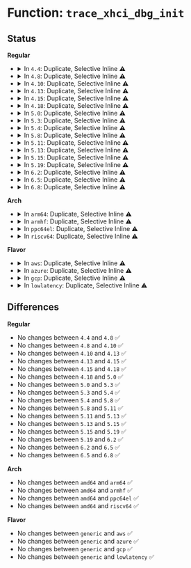 # Function: <code>trace_xhci_dbg_init</code>

## Status
<b>Regular</b>
<ul>
<li>
<details>
<summary>In <code>4.4</code>: Duplicate, Selective Inline ⚠️</summary>

```c
void trace_xhci_dbg_init(struct va_format *vaf);
```

**Collision:** Static Duplication

**Inline:** Selective

**Transformation:** False

**Instances:**

```
In drivers/usb/host/xhci.c (ffffffff8164b360)
Location: drivers/usb/host/xhci-trace.h:67
Inline: True
```
```
In drivers/usb/host/xhci-mem.c (ffffffff81652a00)
Location: drivers/usb/host/xhci-trace.h:67
Inline: True
```
**Symbols:**

```
ffffffff8164b360-ffffffff8164b3b5: trace_xhci_dbg_init (STB_LOCAL)
ffffffff81652a00-ffffffff81652a55: trace_xhci_dbg_init (STB_LOCAL)
```
</details>
</li>
<li>
<details>
<summary>In <code>4.8</code>: Duplicate, Selective Inline ⚠️</summary>

```c
void trace_xhci_dbg_init(struct va_format *vaf);
```

**Collision:** Static Duplication

**Inline:** Selective

**Transformation:** False

**Instances:**

```
In drivers/usb/host/xhci.c (ffffffff816abd80)
Location: drivers/usb/host/xhci-trace.h:67
Inline: True
```
```
In drivers/usb/host/xhci-mem.c (ffffffff816b3300)
Location: drivers/usb/host/xhci-trace.h:67
Inline: True
```
**Symbols:**

```
ffffffff816abd80-ffffffff816abdce: trace_xhci_dbg_init (STB_LOCAL)
ffffffff816b3300-ffffffff816b334e: trace_xhci_dbg_init (STB_LOCAL)
```
</details>
</li>
<li>
<details>
<summary>In <code>4.10</code>: Duplicate, Selective Inline ⚠️</summary>

```c
void trace_xhci_dbg_init(struct va_format *vaf);
```

**Collision:** Static Duplication

**Inline:** Selective

**Transformation:** False

**Instances:**

```
In drivers/usb/host/xhci.c (ffffffff816d9eb0)
Location: drivers/usb/host/xhci-trace.h:67
Inline: True
```
```
In drivers/usb/host/xhci-mem.c (ffffffff816e14b0)
Location: drivers/usb/host/xhci-trace.h:67
Inline: True
```
**Symbols:**

```
ffffffff816d9eb0-ffffffff816d9efe: trace_xhci_dbg_init (STB_LOCAL)
ffffffff816e14b0-ffffffff816e14fe: trace_xhci_dbg_init (STB_LOCAL)
```
</details>
</li>
<li>
<details>
<summary>In <code>4.13</code>: Duplicate, Selective Inline ⚠️</summary>

```c
void trace_xhci_dbg_init(struct va_format *vaf);
```

**Collision:** Static Duplication

**Inline:** Selective

**Transformation:** False

**Instances:**

```
In drivers/usb/host/xhci.c (ffffffff816ee1e0)
Location: drivers/usb/host/xhci-trace.h:67
Inline: True
```
```
In drivers/usb/host/xhci-mem.c (ffffffff816f5610)
Location: drivers/usb/host/xhci-trace.h:67
Inline: True
```
**Symbols:**

```
ffffffff816ee1e0-ffffffff816ee22e: trace_xhci_dbg_init (STB_LOCAL)
ffffffff816f5610-ffffffff816f565e: trace_xhci_dbg_init (STB_LOCAL)
```
</details>
</li>
<li>
<details>
<summary>In <code>4.15</code>: Duplicate, Selective Inline ⚠️</summary>

```c
void trace_xhci_dbg_init(struct va_format *vaf);
```

**Collision:** Static Duplication

**Inline:** Selective

**Transformation:** False

**Instances:**

```
In drivers/usb/host/xhci.c (ffffffff8175aa00)
Location: drivers/usb/host/xhci-trace.h:65
Inline: True
```
```
In drivers/usb/host/xhci-mem.c (ffffffff81762030)
Location: drivers/usb/host/xhci-trace.h:65
Inline: True
```
**Symbols:**

```
ffffffff8175aa00-ffffffff8175aa53: trace_xhci_dbg_init (STB_LOCAL)
ffffffff81762030-ffffffff81762083: trace_xhci_dbg_init (STB_LOCAL)
```
</details>
</li>
<li>
<details>
<summary>In <code>4.18</code>: Duplicate, Selective Inline ⚠️</summary>

```c
void trace_xhci_dbg_init(struct va_format *vaf);
```

**Collision:** Static Duplication

**Inline:** Selective

**Transformation:** False

**Instances:**

```
In drivers/usb/host/xhci.c (ffffffff8179b110)
Location: drivers/usb/host/xhci-trace.h:65
Inline: True
```
```
In drivers/usb/host/xhci-mem.c (ffffffff817a29f0)
Location: drivers/usb/host/xhci-trace.h:65
Inline: True
```
**Symbols:**

```
ffffffff8179b110-ffffffff8179b163: trace_xhci_dbg_init (STB_LOCAL)
ffffffff817a29f0-ffffffff817a2a43: trace_xhci_dbg_init (STB_LOCAL)
```
</details>
</li>
<li>
<details>
<summary>In <code>5.0</code>: Duplicate, Selective Inline ⚠️</summary>

```c
void trace_xhci_dbg_init(struct va_format *vaf);
```

**Collision:** Static Duplication

**Inline:** Selective

**Transformation:** False

**Instances:**

```
In drivers/usb/host/xhci.c (ffffffff817c1570)
Location: drivers/usb/host/xhci-trace.h:65
Inline: True
```
```
In drivers/usb/host/xhci-mem.c (ffffffff817c8db0)
Location: drivers/usb/host/xhci-trace.h:65
Inline: True
```
**Symbols:**

```
ffffffff817c1570-ffffffff817c15c3: trace_xhci_dbg_init (STB_LOCAL)
ffffffff817c8db0-ffffffff817c8e03: trace_xhci_dbg_init (STB_LOCAL)
```
</details>
</li>
<li>
<details>
<summary>In <code>5.3</code>: Duplicate, Selective Inline ⚠️</summary>

```c
void trace_xhci_dbg_init(struct va_format *vaf);
```

**Collision:** Static Duplication

**Inline:** Selective

**Transformation:** False

**Instances:**

```
In drivers/usb/host/xhci.c (ffffffff818010a0)
Location: drivers/usb/host/xhci-trace.h:65
Inline: True
```
```
In drivers/usb/host/xhci-mem.c (ffffffff81808b60)
Location: drivers/usb/host/xhci-trace.h:65
Inline: True
```
**Symbols:**

```
ffffffff818010a0-ffffffff818010f0: trace_xhci_dbg_init (STB_LOCAL)
ffffffff81808b60-ffffffff81808bb0: trace_xhci_dbg_init (STB_LOCAL)
```
</details>
</li>
<li>
<details>
<summary>In <code>5.4</code>: Duplicate, Selective Inline ⚠️</summary>

```c
void trace_xhci_dbg_init(struct va_format *vaf);
```

**Collision:** Static Duplication

**Inline:** Selective

**Transformation:** False

**Instances:**

```
In drivers/usb/host/xhci.c (ffffffff81832150)
Location: drivers/usb/host/xhci-trace.h:65
Inline: True
```
```
In drivers/usb/host/xhci-mem.c (ffffffff81839a20)
Location: drivers/usb/host/xhci-trace.h:65
Inline: True
```
**Symbols:**

```
ffffffff81832150-ffffffff818321a0: trace_xhci_dbg_init (STB_LOCAL)
ffffffff81839a20-ffffffff81839a70: trace_xhci_dbg_init (STB_LOCAL)
```
</details>
</li>
<li>
<details>
<summary>In <code>5.8</code>: Duplicate, Selective Inline ⚠️</summary>

```c
void trace_xhci_dbg_init(struct va_format *vaf);
```

**Collision:** Static Duplication

**Inline:** Selective

**Transformation:** False

**Instances:**

```
In drivers/usb/host/xhci.c (ffffffff81905420)
Location: drivers/usb/host/xhci-trace.h:65
Inline: True
```
```
In drivers/usb/host/xhci-mem.c (ffffffff8190c5e0)
Location: drivers/usb/host/xhci-trace.h:65
Inline: True
```
**Symbols:**

```
ffffffff81905420-ffffffff81905470: trace_xhci_dbg_init (STB_LOCAL)
ffffffff8190c5e0-ffffffff8190c630: trace_xhci_dbg_init (STB_LOCAL)
```
</details>
</li>
<li>
<details>
<summary>In <code>5.11</code>: Duplicate, Selective Inline ⚠️</summary>

```c
void trace_xhci_dbg_init(struct va_format *vaf);
```

**Collision:** Static Duplication

**Inline:** Selective

**Transformation:** False

**Instances:**

```
In drivers/usb/host/xhci.c (ffffffff8190db60)
Location: drivers/usb/host/xhci-trace.h:65
Inline: True
```
```
In drivers/usb/host/xhci-mem.c (ffffffff81914070)
Location: drivers/usb/host/xhci-trace.h:65
Inline: True
```
**Symbols:**

```
ffffffff8190db60-ffffffff8190db9c: trace_xhci_dbg_init (STB_LOCAL)
ffffffff81914070-ffffffff819140ac: trace_xhci_dbg_init (STB_LOCAL)
```
</details>
</li>
<li>
<details>
<summary>In <code>5.13</code>: Duplicate, Selective Inline ⚠️</summary>

```c
void trace_xhci_dbg_init(struct va_format *vaf);
```

**Collision:** Static Duplication

**Inline:** Selective

**Transformation:** False

**Instances:**

```
In drivers/usb/host/xhci.c (ffffffff818f0ed0)
Location: drivers/usb/host/xhci-trace.h:65
Inline: True
```
```
In drivers/usb/host/xhci-mem.c (ffffffff818f7550)
Location: drivers/usb/host/xhci-trace.h:65
Inline: True
```
**Symbols:**

```
ffffffff818f0ed0-ffffffff818f0f0c: trace_xhci_dbg_init (STB_LOCAL)
ffffffff818f7550-ffffffff818f758c: trace_xhci_dbg_init (STB_LOCAL)
```
</details>
</li>
<li>
<details>
<summary>In <code>5.15</code>: Duplicate, Selective Inline ⚠️</summary>

```c
void trace_xhci_dbg_init(struct va_format *vaf);
```

**Collision:** Static Duplication

**Inline:** Selective

**Transformation:** False

**Instances:**

```
In drivers/usb/host/xhci.c (ffffffff8198d7e0)
Location: drivers/usb/host/xhci-trace.h:63
Inline: True
```
```
In drivers/usb/host/xhci-mem.c (ffffffff81995ad0)
Location: drivers/usb/host/xhci-trace.h:63
Inline: True
```
**Symbols:**

```
ffffffff8198d7e0-ffffffff8198d819: trace_xhci_dbg_init (STB_LOCAL)
ffffffff81995ad0-ffffffff81995b09: trace_xhci_dbg_init (STB_LOCAL)
```
</details>
</li>
<li>
<details>
<summary>In <code>5.19</code>: Duplicate, Selective Inline ⚠️</summary>

```c
void trace_xhci_dbg_init(struct va_format *vaf);
```

**Collision:** Static Duplication

**Inline:** Selective

**Transformation:** False

**Instances:**

```
In drivers/usb/host/xhci.c (ffffffff81ae9a70)
Location: drivers/usb/host/xhci-trace.h:63
Inline: True
```
```
In drivers/usb/host/xhci-mem.c (ffffffff81af28a0)
Location: drivers/usb/host/xhci-trace.h:63
Inline: True
```
**Symbols:**

```
ffffffff81ae9a70-ffffffff81ae9ae7: trace_xhci_dbg_init (STB_LOCAL)
ffffffff81af28a0-ffffffff81af2917: trace_xhci_dbg_init (STB_LOCAL)
```
</details>
</li>
<li>
<details>
<summary>In <code>6.2</code>: Duplicate, Selective Inline ⚠️</summary>

```c
void trace_xhci_dbg_init(struct va_format *vaf);
```

**Collision:** Static Duplication

**Inline:** Selective

**Transformation:** False

**Instances:**

```
In drivers/usb/host/xhci.c (ffffffff81c75df0)
Location: drivers/usb/host/xhci-trace.h:63
Inline: True
```
```
In drivers/usb/host/xhci-mem.c (ffffffff81c7fd90)
Location: drivers/usb/host/xhci-trace.h:63
Inline: True
```
**Symbols:**

```
ffffffff81c75df0-ffffffff81c75e67: trace_xhci_dbg_init (STB_LOCAL)
ffffffff81c7fd90-ffffffff81c7fe07: trace_xhci_dbg_init (STB_LOCAL)
```
</details>
</li>
<li>
<details>
<summary>In <code>6.5</code>: Duplicate, Selective Inline ⚠️</summary>

```c
void trace_xhci_dbg_init(struct va_format *vaf);
```

**Collision:** Static Duplication

**Inline:** Selective

**Transformation:** False

**Instances:**

```
In drivers/usb/host/xhci.c (ffffffff81ce5a87)
Location: drivers/usb/host/xhci-trace.h:63
Inline: True
Inline callers:
  - drivers/usb/host/xhci.c:xhci_setup_device
  - drivers/usb/host/xhci.c:xhci_setup_device
  - drivers/usb/host/xhci.c:xhci_setup_device
  - drivers/usb/host/xhci.c:xhci_setup_device
```
```
In drivers/usb/host/xhci-mem.c (ffffffff81ce6b00)
Location: drivers/usb/host/xhci-trace.h:63
Inline: True
```
**Symbols:**

```
ffffffff81cdce70-ffffffff81cdcee7: trace_xhci_dbg_init (STB_LOCAL)
ffffffff81ce6b00-ffffffff81ce6b77: trace_xhci_dbg_init (STB_LOCAL)
```
</details>
</li>
<li>
<details>
<summary>In <code>6.8</code>: Duplicate, Selective Inline ⚠️</summary>

```c
void trace_xhci_dbg_init(struct va_format *vaf);
```

**Collision:** Static Duplication

**Inline:** Selective

**Transformation:** False

**Instances:**

```
In drivers/usb/host/xhci.c (ffffffff81d9ab05)
Location: drivers/usb/host/xhci-trace.h:63
Inline: True
Inline callers:
  - drivers/usb/host/xhci.c:xhci_setup_device
  - drivers/usb/host/xhci.c:xhci_setup_device
  - drivers/usb/host/xhci.c:xhci_setup_device
  - drivers/usb/host/xhci.c:xhci_setup_device
```
```
In drivers/usb/host/xhci-mem.c (ffffffff81d9bcd0)
Location: drivers/usb/host/xhci-trace.h:63
Inline: True
```
**Symbols:**

```
ffffffff81d91f10-ffffffff81d91f87: trace_xhci_dbg_init (STB_LOCAL)
ffffffff81d9bcd0-ffffffff81d9bd47: trace_xhci_dbg_init (STB_LOCAL)
```
</details>
</li>
</ul>
<b>Arch</b>
<ul>
<li>
<details>
<summary>In <code>arm64</code>: Duplicate, Selective Inline ⚠️</summary>

```c
void trace_xhci_dbg_init(struct va_format *vaf);
```

**Collision:** Static Duplication

**Inline:** Selective

**Transformation:** False

**Instances:**

```
In drivers/usb/host/xhci.c (ffff800010a6f7b0)
Location: drivers/usb/host/xhci-trace.h:65
Inline: True
```
```
In drivers/usb/host/xhci-mem.c (ffff800010a77da0)
Location: drivers/usb/host/xhci-trace.h:65
Inline: True
```
**Symbols:**

```
ffff800010a6f7b0-ffff800010a6f838: trace_xhci_dbg_init (STB_LOCAL)
ffff800010a77da0-ffff800010a77e28: trace_xhci_dbg_init (STB_LOCAL)
```
</details>
</li>
<li>
<details>
<summary>In <code>armhf</code>: Duplicate, Selective Inline ⚠️</summary>

```c
void trace_xhci_dbg_init(struct va_format *vaf);
```

**Collision:** Static Duplication

**Inline:** Selective

**Transformation:** False

**Instances:**

```
In drivers/usb/host/xhci.c (c0b42904)
Location: drivers/usb/host/xhci-trace.h:65
Inline: True
```
```
In drivers/usb/host/xhci-mem.c (c0b4b11c)
Location: drivers/usb/host/xhci-trace.h:65
Inline: True
```
**Symbols:**

```
c0b42904-c0b42990: trace_xhci_dbg_init (STB_LOCAL)
c0b4b11c-c0b4b1a8: trace_xhci_dbg_init (STB_LOCAL)
```
</details>
</li>
<li>
<details>
<summary>In <code>ppc64el</code>: Duplicate, Selective Inline ⚠️</summary>

```c
void trace_xhci_dbg_init(struct va_format *vaf);
```

**Collision:** Static Duplication

**Inline:** Selective

**Transformation:** False

**Instances:**

```
In drivers/usb/host/xhci.c (c000000000b42900)
Location: drivers/usb/host/xhci-trace.h:65
Inline: True
```
```
In drivers/usb/host/xhci-mem.c (c000000000b4de50)
Location: drivers/usb/host/xhci-trace.h:65
Inline: True
```
**Symbols:**

```
c000000000b42900-c000000000b429ac: trace_xhci_dbg_init (STB_LOCAL)
c000000000b4de50-c000000000b4defc: trace_xhci_dbg_init (STB_LOCAL)
```
</details>
</li>
<li>
<details>
<summary>In <code>riscv64</code>: Duplicate, Selective Inline ⚠️</summary>

```c
void trace_xhci_dbg_init(struct va_format *vaf);
```

**Collision:** Static Duplication

**Inline:** Selective

**Transformation:** False

**Instances:**

```
In drivers/usb/host/xhci.c (ffffffe0006877dc)
Location: drivers/usb/host/xhci-trace.h:65
Inline: True
```
```
In drivers/usb/host/xhci-mem.c (ffffffe00068f072)
Location: drivers/usb/host/xhci-trace.h:65
Inline: True
```
**Symbols:**

```
ffffffe0006877dc-ffffffe00068784c: trace_xhci_dbg_init (STB_LOCAL)
ffffffe00068f072-ffffffe00068f0e2: trace_xhci_dbg_init (STB_LOCAL)
```
</details>
</li>
</ul>
<b>Flavor</b>
<ul>
<li>
<details>
<summary>In <code>aws</code>: Duplicate, Selective Inline ⚠️</summary>

```c
void trace_xhci_dbg_init(struct va_format *vaf);
```

**Collision:** Static Duplication

**Inline:** Selective

**Transformation:** False

**Instances:**

```
In drivers/usb/host/xhci.c (ffffffff817ea530)
Location: drivers/usb/host/xhci-trace.h:65
Inline: True
```
```
In drivers/usb/host/xhci-mem.c (ffffffff817f1dd0)
Location: drivers/usb/host/xhci-trace.h:65
Inline: True
```
**Symbols:**

```
ffffffff817ea530-ffffffff817ea580: trace_xhci_dbg_init (STB_LOCAL)
ffffffff817f1dd0-ffffffff817f1e20: trace_xhci_dbg_init (STB_LOCAL)
```
</details>
</li>
<li>
<details>
<summary>In <code>azure</code>: Duplicate, Selective Inline ⚠️</summary>

```c
void trace_xhci_dbg_init(struct va_format *vaf);
```

**Collision:** Static Duplication

**Inline:** Selective

**Transformation:** False

**Instances:**

```
In drivers/usb/host/xhci.c (ffffffff817af640)
Location: drivers/usb/host/xhci-trace.h:65
Inline: True
```
```
In drivers/usb/host/xhci-mem.c (ffffffff817b6f70)
Location: drivers/usb/host/xhci-trace.h:65
Inline: True
```
**Symbols:**

```
ffffffff817af640-ffffffff817af690: trace_xhci_dbg_init (STB_LOCAL)
ffffffff817b6f70-ffffffff817b6fc0: trace_xhci_dbg_init (STB_LOCAL)
```
</details>
</li>
<li>
<details>
<summary>In <code>gcp</code>: Duplicate, Selective Inline ⚠️</summary>

```c
void trace_xhci_dbg_init(struct va_format *vaf);
```

**Collision:** Static Duplication

**Inline:** Selective

**Transformation:** False

**Instances:**

```
In drivers/usb/host/xhci.c (ffffffff81826fd0)
Location: drivers/usb/host/xhci-trace.h:65
Inline: True
```
```
In drivers/usb/host/xhci-mem.c (ffffffff8182e8a0)
Location: drivers/usb/host/xhci-trace.h:65
Inline: True
```
**Symbols:**

```
ffffffff81826fd0-ffffffff81827020: trace_xhci_dbg_init (STB_LOCAL)
ffffffff8182e8a0-ffffffff8182e8f0: trace_xhci_dbg_init (STB_LOCAL)
```
</details>
</li>
<li>
<details>
<summary>In <code>lowlatency</code>: Duplicate, Selective Inline ⚠️</summary>

```c
void trace_xhci_dbg_init(struct va_format *vaf);
```

**Collision:** Static Duplication

**Inline:** Selective

**Transformation:** False

**Instances:**

```
In drivers/usb/host/xhci.c (ffffffff81840eb0)
Location: drivers/usb/host/xhci-trace.h:65
Inline: True
```
```
In drivers/usb/host/xhci-mem.c (ffffffff818489d0)
Location: drivers/usb/host/xhci-trace.h:65
Inline: True
```
**Symbols:**

```
ffffffff81840eb0-ffffffff81840f17: trace_xhci_dbg_init (STB_LOCAL)
ffffffff818489d0-ffffffff81848a37: trace_xhci_dbg_init (STB_LOCAL)
```
</details>
</li>
</ul>

## Differences
<b>Regular</b>
<ul>
<li>
No changes between <code>4.4</code> and <code>4.8</code> ✅
</li>
<li>
No changes between <code>4.8</code> and <code>4.10</code> ✅
</li>
<li>
No changes between <code>4.10</code> and <code>4.13</code> ✅
</li>
<li>
No changes between <code>4.13</code> and <code>4.15</code> ✅
</li>
<li>
No changes between <code>4.15</code> and <code>4.18</code> ✅
</li>
<li>
No changes between <code>4.18</code> and <code>5.0</code> ✅
</li>
<li>
No changes between <code>5.0</code> and <code>5.3</code> ✅
</li>
<li>
No changes between <code>5.3</code> and <code>5.4</code> ✅
</li>
<li>
No changes between <code>5.4</code> and <code>5.8</code> ✅
</li>
<li>
No changes between <code>5.8</code> and <code>5.11</code> ✅
</li>
<li>
No changes between <code>5.11</code> and <code>5.13</code> ✅
</li>
<li>
No changes between <code>5.13</code> and <code>5.15</code> ✅
</li>
<li>
No changes between <code>5.15</code> and <code>5.19</code> ✅
</li>
<li>
No changes between <code>5.19</code> and <code>6.2</code> ✅
</li>
<li>
No changes between <code>6.2</code> and <code>6.5</code> ✅
</li>
<li>
No changes between <code>6.5</code> and <code>6.8</code> ✅
</li>
</ul>
<b>Arch</b>
<ul>
<li>
No changes between <code>amd64</code> and <code>arm64</code> ✅
</li>
<li>
No changes between <code>amd64</code> and <code>armhf</code> ✅
</li>
<li>
No changes between <code>amd64</code> and <code>ppc64el</code> ✅
</li>
<li>
No changes between <code>amd64</code> and <code>riscv64</code> ✅
</li>
</ul>
<b>Flavor</b>
<ul>
<li>
No changes between <code>generic</code> and <code>aws</code> ✅
</li>
<li>
No changes between <code>generic</code> and <code>azure</code> ✅
</li>
<li>
No changes between <code>generic</code> and <code>gcp</code> ✅
</li>
<li>
No changes between <code>generic</code> and <code>lowlatency</code> ✅
</li>
</ul>
